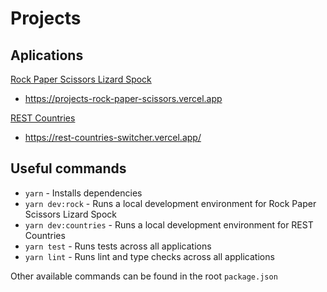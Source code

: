 # Projects

## Aplications

[Rock Paper Scissors Lizard Spock](./apps/rock-paper-scissors/)

- https://projects-rock-paper-scissors.vercel.app

[REST Countries](./apps/rest-countries-switcher/)

- https://rest-countries-switcher.vercel.app/

## Useful commands

- `yarn` - Installs dependencies
- `yarn dev:rock` - Runs a local development environment for Rock Paper Scissors Lizard Spock
- `yarn dev:countries` - Runs a local development environment for REST Countries
- `yarn test` - Runs tests across all applications
- `yarn lint` - Runs lint and type checks across all applications

Other available commands can be found in the root `package.json`
